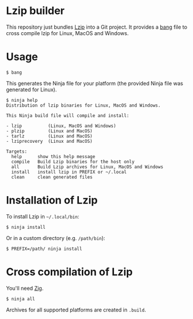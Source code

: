 # Lzip builder

This repository just bundles [Lzip](https://www.nongnu.org/lzip/) into a Git project.
It provides a [bang](https://github.com/CDSoft/bang) file to cross compile lzip for Linux, MacOS and Windows.

# Usage

```
$ bang
```

This generates the Ninja file for your platform (the provided Ninja file was generated for Linux).

```
$ ninja help
Distribution of lzip binaries for Linux, MacOS and Windows.

This Ninja build file will compile and install:

- lzip          (Linux, MacOS and Windows)
- plzip         (Linux and MacOS)
- tarlz         (Linux and MacOS)
- lziprecovery  (Linux and MacOS)

Targets:
  help      show this help message
  compile   Build Lzip binaries for the host only
  all       Build Lzip archives for Linux, MacOS and Windows
  install   install lzip in PREFIX or ~/.local
  clean     clean generated files
```

# Installation of Lzip

To install Lzip in `~/.local/bin`:

```
$ ninja install
```

Or in a custom directory (e.g. `/path/bin`):

```
$ PREFIX=/path/ ninja install
```

# Cross compilation of Lzip

You'll need [Zig](https://ziglang.org).

```
$ ninja all
```

Archives for all supported platforms are created in `.build`.
